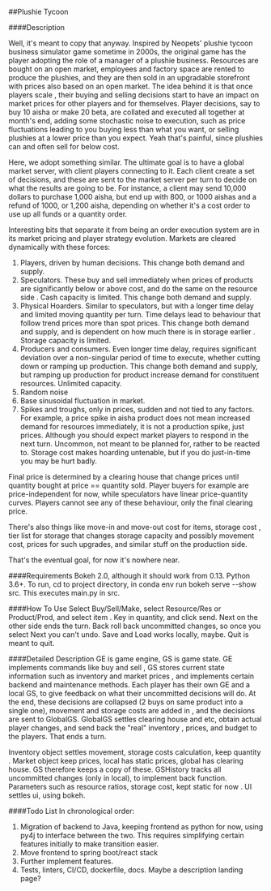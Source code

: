 ##Plushie Tycoon

####Description
<p>
Well, it's meant to copy that anyway. Inspired by Neopets' plushie tycoon
business simulator game sometime in 2000s, the original game has the player
adopting the role of a manager of a plushie business. Resources are bought
on an open market, employees and factory space are rented to produce the
plushies, and they are then sold in an upgradable storefront with prices
also based on an open market. The idea behind it is that once players scale
, their buying and selling decisions start to have an impact on market prices
for other players and for themselves. Player decisions, say to buy 10 aisha or
make 20 beta, are collated and executed all together at month's end, adding some stochastic noise to execution, such as price
fluctuations leading to you buying less than what you want, or selling
plushies at a lower price than you expect. Yeah that's painful, since
plushies can and often sell for below cost. 
</p>
<p>
Here, we adopt something similar. The ultimate goal is to have a global
market server, with client players connecting to it. Each client create a
set of decisions, and these are sent to the market server per turn to decide
on what the results are going to be. For instance, a client may send 10,000
dollars to purchase 1,000 aisha, but end up with 800, or 1000 aishas and a
refund of 1000, or 1,200 aisha, depending on whether it's a cost order to
use up all funds or a quantity order. 

Interesting bits that separate it from being an order execution system are in
its market pricing and player strategy evolution. Markets are cleared
dynamically with these forces:
1. Players, driven by human decisions. This change both demand and supply. 
2. Speculators. These buy and sell immediately when prices of products are
significantly below or above cost, and do the same on the resource side
. Cash capacity is limited. This change both demand and supply. 
3. Physical Hoarders. Similar to speculators, but with a longer time delay
and limited moving quantity per turn. Time delays lead to behaviour that
follow trend prices more than spot prices. This change both demand and
supply, and is dependent on how much there is in storage earlier
. Storage capacity is limited. 
4. Producers and consumers. Even longer time delay, requires significant
deviation over a non-singular period of time to execute, whether
cutting down or ramping up production. This change both demand and
supply, but ramping up production for product increase demand for
constituent resources. Unlimited capacity. 
5. Random noise
6. Base sinusoidal fluctuation in market. 
7. Spikes and troughs, only in prices, sudden and not tied to any factors. For
example, a price spike in aisha product does not mean increased demand for
resources immediately, it is not a production spike, just prices. Although
you should expect market players to respond in the next turn. Uncommon, not
meant to be planned for, rather to be reacted to. Storage cost makes hoarding
 untenable, but if you do just-in-time you may be hurt badly.

Final price is determined by a clearing house that change prices until
quantity bought at price == quantity sold. Player buyers for example are
price-independent for now, while speculators have linear price-quantity
curves. Players cannot see any of these behaviour, only the final clearing
price. 

There's also things like move-in and move-out cost for items, storage cost
, tier list for storage that changes storage capacity and possibly movement
 cost, prices for such upgrades, and similar stuff on the production side.

That's the eventual goal, for now it's nowhere near. 
</p>

####Requirements
Bokeh 2.0, although it should work from 0.13. Python 3.6+. To run, cd to
project directory, in conda env run bokeh serve --show src. This executes
main.py in src. 

####How To Use
Select Buy/Sell/Make, select Resource/Res or Product/Prod, and select item
. Key in quantity, and click send. Next on the other side ends the turn. Back
roll back uncommitted changes, so once you select Next you can't undo. Save
and Load works locally, maybe. Quit is meant to quit. 
  
####Detailed Description
GE is game engine, GS is game state. GE implements commands like buy and sell
, GS stores current state information such as inventory and market prices
, and implements certain backend and maintenance methods. Each player has
their own GE and a local GS, to give feedback on what their uncommitted
decisions will do. At the end, these decisions are collapsed (2 buys on
same product into a single one), movement and storage costs are added in
, and the decisions are sent to GlobalGS. GlobalGS settles clearing house
and etc, obtain actual player changes, and send back the "real" inventory
, prices, and budget to the players. That ends a turn.

Inventory object settles movement, storage costs calculation, keep quantity
. Market object keep prices, local has static prices, global has clearing
house. GS therefore keeps a copy of these. GSHistory tracks all
uncommitted changes (only in local), to implement back function. Parameters
such as resource ratios, storage cost, kept static for now
. UI settles ui, using bokeh. 
 
####Todo List
In chronological order:
1. Migration of backend to Java, keeping frontend as python for now, using
 py4j to interface between the two. This requires simplifying certain
  features initially to make transition easier.
2. Move frontend to spring boot/react stack
2. Further implement features.
3. Tests, linters, CI/CD, dockerfile, docs. Maybe a description landing page?